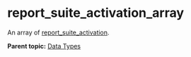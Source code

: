 # report\_suite\_activation\_array

An array of [report\_suite\_activation](r_report_suite_activation.md#).

**Parent topic:** [Data Types](../data_types/c_datatypes.md)


